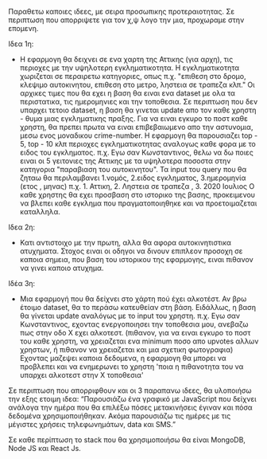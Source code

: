 Παραθετω καποιες ιδεες, με σειρα προσωπικης προτεραιοτητας. Σε περιπτωση που απορριψετε για τον χ,ψ λογο την μια, προχωραμε στην επομενη.

Ιδεα 1η:
-  Η εφαρμογη θα δειχνει σε ενα χαρτη της Αττικης (για αρχη), τις περιοχες με την υψηλοτερη εγκληματικοτητα. 
Η εγκληματικοτητα χωριζεται σε περαιρετω κατηγοριες, οπως π.χ. "επιθεση στο δρομο, κλεψιμο αυτοκινητου, επιθεση στο μετρο, ληστεια σε τραπεζα κλπ."
Οι αρχικες τιμες που θα εχει η βαση θα ειναι ενα dataset με ολα τα περιστατικα, τις ημερομηνιες και την τοποθεσια. Σε περιπτωση που δεν υπαρχει τετοιο dataset, η βαση θα γινεται update απο τον καθε χρηστη - θυμα μιας εγκληματικης πραξης. Για να ειναι εγκυρο το ποστ καθε χρηστη, θα πρεπει πρωτα να ειναι επιβεβαιωμενο απο την αστυνομια, μεσω ενος μοναδικου crime-number.
Η εφαρμογη θα παρουσιαζει top - 5, top - 10 κλπ περιοχες εγκληματικοτητας αναλογως καθε φορα με το ειδος του εγκληματος.
π.χ. Εγω σαν Κωνσταντινος, θελω να δω ποιες ειναι οι 5 γειτονιες της Αττικης με τα υψηλοτερα ποσοστα στην κατηγορια "παραβιαση του αυτοκινητου". 
Τα input του query που θα ζηταω θα περιλαμβανει 1.νομός, 2.ειδος εγκληματος, 3.ημερομηνία (ετος , μηνας)
π.χ. 1. Αττικη, 2. Ληστεια σε τραπεζα , 3. 2020 Ιουλιος
Ο καθε χρηστης θα εχει προσβαση στο ιστορικο της βασης, προκειμενου να βλεπει καθε εγκλημα που πραγματοποιηθηκε και να προετοιμαζεται καταλληλα.
 

Ιδεα 2η: 
- Κατι αντιστοιχο με την πρωτη, αλλα θα αφορα αυτοκινητιστικα ατυχηματα. Στοχος ειναι οι οδηγοι να δινουν επιπλεον προσοχη σε καποια σημεια, που βαση του ιστορικου της εφαρμογης, ειναι πιθανον να γινει καποιο ατυχημα.

Ιδέα 3η:
- Μια εφαρμογή που θα δείχνει στο χάρτη πού έχει αλκοτέστ. Αν βρω έτοιμο dataset, θα το περάσω κατευθείαν στη βάση. Ειδάλλως, η βαση θα γίνεται update αναλόγως με το input του χρηστη. π.χ. Εγω σαν Κωνσταντινος, εχοντας ενεργοποιησει την τοποθεσια μου, ανεβαζω πως στην οδο Χ εχει αλκοτεστ. 
(πιθανον, για να ειναι εγκυρο το ποστ του καθε χρηστη, να χρειαζεται ενα minimum ποσο απο upvotes αλλων χρηστων, ή πιθανον να χρειαζεται και μια σχετικη φωτογραφια)
Εχοντας μαζεψει καποια δεδομενα, η εφαρμογη θα μπορει να προβλεπει και να ενημερωνει το χρηστη 'ποια η πιθανοτητα του να υπαρχει αλκοτεστ στην Χ τοποθεσια'

Σε περιπτωση που απορριφθουν και οι 3 παραπανω ιδεες, θα υλοποιήσω την εξης ετοιμη ιδεα:
“Παρουσιάζω ένα γραφικό με JavaScript που δείχνει ανάλογα την ημέρα που θα επιλέξω πόσες μετακινήσεις έγιναν και πόσα δεδομένα χρησιμοποιήθηκαν. Ακόμα παρουσιάζω τις ημέρες με τις μέγιστες χρήσεις τηλεφωνημάτων, data και SMS.”

Σε καθε περίπτωση το stack που θα χρησιμοποιήσω θα είναι MongoDB, Node JS και React Js.
